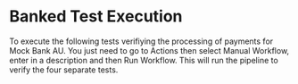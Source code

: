 # Banked Test Execution

To execute the following tests verifiying the processing of payments for Mock Bank AU. You just need to go to Actions then select Manual Workflow, enter in a description and then Run Workflow. This will run the pipeline to verify the four separate tests. 
